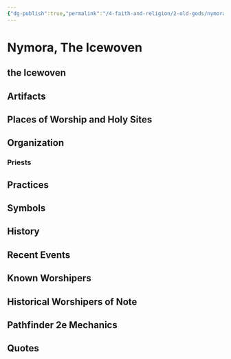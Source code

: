 ```yaml
---
{"dg-publish":true,"permalink":"/4-faith-and-religion/2-old-gods/nymora/","dgPassFrontmatter":true}
---
```


# Nymora, The Icewoven
## the Icewoven
## Artifacts
## Places of Worship and Holy Sites
## Organization
### Priests
## Practices
## Symbols
## History
## Recent Events
## Known Worshipers
## Historical Worshipers of Note
## Pathfinder 2e Mechanics
## Quotes